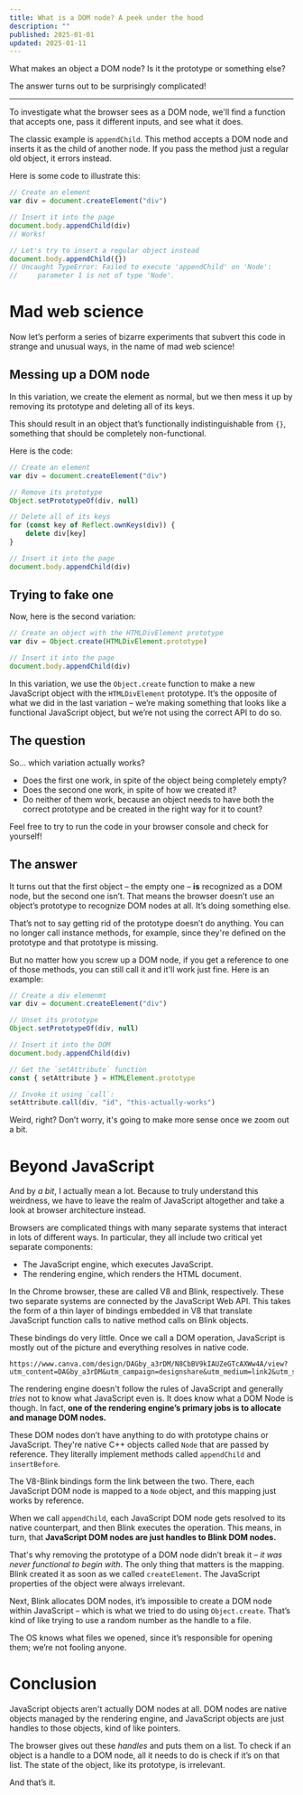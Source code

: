 ```yaml
---
title: What is a DOM node? A peek under the hood
description: ""
published: 2025-01-01
updated: 2025-01-11
---
```

What makes an object a DOM node? Is it the prototype or something else?

The answer turns out to be surprisingly complicated!

---
To investigate what the browser sees as a DOM node, we'll find a function that accepts one, pass it different inputs, and see what it does.

The classic example is `appendChild`. This method accepts a DOM node and inserts it as the child of another node. If you pass the method just a regular old object, it errors instead.

Here is some code to illustrate this:

```js
// Create an element
var div = document.createElement("div")

// Insert it into the page
document.body.appendChild(div)
// Works!

// Let's try to insert a regular object instead
document.body.appendChild({})
// Uncaught TypeError: Failed to execute 'appendChild' on 'Node': 
//     parameter 1 is not of type 'Node'.
```

# Mad web science
Now let’s perform a series of bizarre experiments that subvert this code in strange and unusual ways, in the name of mad web science!
## Messing up a DOM node
In this variation, we create the element as normal, but we then mess it up by removing its prototype and deleting all of its keys.

This should result in an object that’s functionally indistinguishable from `{}`, something that should be completely non-functional.

Here is the code:

```js
// Create an element
var div = document.createElement("div")

// Remove its prototype
Object.setPrototypeOf(div, null)

// Delete all of its keys
for (const key of Reflect.ownKeys(div)) {
    delete div[key]
}

// Insert it into the page
document.body.appendChild(div)
```

## Trying to fake one
Now, here is the second variation:

```js
// Create an object with the HTMLDivElement prototype
var div = Object.create(HTMLDivElement.prototype)

// Insert it into the page
document.body.appendChild(div)
```

In this variation, we use the `Object.create` function to make a new JavaScript object with the `HTMLDivElement` prototype. It’s the opposite of what we did in the last variation – we’re making something that looks like a functional JavaScript object, but we’re not using the correct API to do so.

## The question
So… which variation actually works?

- Does the first one work, in spite of the object being completely empty?
- Does the second one work, in spite of how we created it?
- Do neither of them work, because an object needs to have both the correct prototype and be created in the right way for it to count?

Feel free to try to run the code in your browser console and check for yourself!
## The answer
It turns out that the first object – the empty one – **is** recognized as a DOM node, but the second one isn’t. That means the browser doesn’t use an object’s prototype to recognize DOM nodes at all. It’s doing something else.

That’s not to say getting rid of the prototype doesn’t do anything. You can no longer call instance methods, for example, since they're defined on the prototype and that prototype is missing.

But no matter how you screw up a DOM node, if you get a reference to one of those methods, you can still call it and it'll work just fine. Here is an example:

```js
// Create a div elemenmt
var div = document.createElement("div")

// Unset its prototype
Object.setPrototypeOf(div, null)

// Insert it into the DOM
document.body.appendChild(div)

// Get the `setAttribute` function
const { setAttribute } = HTMLElement.prototype

// Invoke it using `call`:
setAttribute.call(div, "id", "this-actually-works")
```

Weird, right? Don’t worry, it's going to make more sense once we zoom out a bit.
# Beyond JavaScript
And by *a bit*, I actually mean a lot. Because to truly understand this weirdness, we have to leave the realm of JavaScript altogether and take a look at browser architecture instead.

Browsers are complicated things with many separate systems that interact in lots of different ways. In particular, they all include two critical yet separate components:

- The JavaScript engine, which executes JavaScript.
- The rendering engine, which renders the HTML document.

In the Chrome browser, these are called V8 and Blink, respectively. These two separate systems are connected by the JavaScript Web API. This takes the form of a thin layer of bindings embedded in V8 that translate JavaScript function calls to native method calls on Blink objects.

These bindings do very little. Once we call a DOM operation, JavaScript is mostly out of the picture and everything resolves in native code.

```canva size=380x320 ;; key=chromium-architecture ;; alt=Browser architecture diagram
https://www.canva.com/design/DAGby_a3rDM/N8CbBV9kIAUZeGTcAXWw4A/view?utm_content=DAGby_a3rDM&utm_campaign=designshare&utm_medium=link2&utm_source=uniquelinks&utlId=hbc0c0bb1df
```

The rendering engine doesn't follow the rules of JavaScript and generally *tries* not to know what JavaScript even is. It does know what a DOM Node is though. In fact, **one of the rendering engine’s primary jobs is to allocate and manage DOM nodes.**

These DOM nodes don’t have anything to do with prototype chains or JavaScript. They're native C++ objects called `Node` that are passed by reference. They literally implement methods called `appendChild` and `insertBefore`.

The V8-Blink bindings form the link between the two. There, each JavaScript DOM node is mapped to a `Node` object, and this mapping just works by reference.

When we call `appendChild`, each JavaScript DOM node gets resolved to its native counterpart, and then Blink executes the operation. This means, in turn, that **JavaScript DOM nodes are just handles to Blink DOM nodes.**

That's why removing the prototype of a DOM node didn’t break it – *it was never functional to begin with*. The only thing that matters is the mapping. Blink created it as soon as we called `createElement`.  The JavaScript properties of the object were always irrelevant.

Next, Blink allocates DOM nodes, it’s impossible to create a DOM node within JavaScript – which is what we tried to do using `Object.create`. That’s kind of like trying to use a random number as the handle to a file.

The OS knows what files we opened, since it’s responsible for opening them; we’re not fooling anyone.
# Conclusion
JavaScript objects aren't actually DOM nodes at all. DOM nodes are native objects managed by the rendering engine, and JavaScript objects are just handles to those objects, kind of like pointers.

The browser gives out these *handles* and puts them on a list. To check if an object is a handle to a DOM node, all it needs to do is check if it’s on that list. The state of the object, like its prototype, is irrelevant.

And that’s it.
